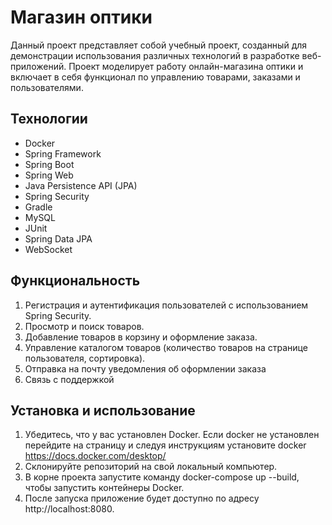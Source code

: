 # Магазин оптики

Данный проект представляет собой учебный проект, созданный для демонстрации использования различных технологий в разработке веб-приложений. Проект моделирует работу онлайн-магазина оптики и включает в себя функционал по управлению товарами, заказами и пользователями.

## Технологии

- Docker
- Spring Framework
- Spring Boot
- Spring Web
- Java Persistence API (JPA)
- Spring Security
- Gradle
- MySQL
- JUnit
- Spring Data JPA
- WebSocket

## Функциональность

1. Регистрация и аутентификация пользователей с использованием Spring Security.
2. Просмотр и поиск товаров.
3. Добавление товаров в корзину и оформление заказа.
4. Управление каталогом товаров (количество товаров на странице пользователя, сортировка).
5. Отправка на почту уведомления об оформлении заказа
6. Связь с поддержкой

## Установка и использование
1. Убедитесь, что у вас установлен Docker. Если docker не установлен перейдите на страницу и следуя инструкциям установите docker https://docs.docker.com/desktop/
2. Склонируйте репозиторий на свой локальный компьютер.
3. В корне проекта запустите команду docker-compose up --build, чтобы запустить контейнеры Docker.
4. После запуска приложение будет доступно по адресу http://localhost:8080.

